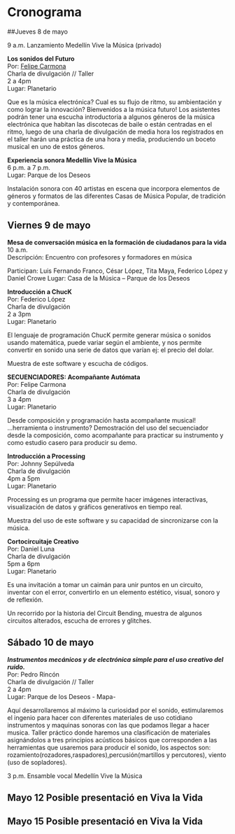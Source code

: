 # Cronograma



##Jueves 8 de mayo 

9 a.m. Lanzamiento Medellín Vive la Música (privado)


__Los sonidos del Futuro__ <br>
Por: [Felipe Carmona](https://github.com/electropipe) <br>
Charla de divulgación // Taller <br>
2 a 4pm <br>
Lugar: Planetario <br>

Que es la música electrónica? Cual es su flujo de ritmo, su ambientación y como lograr la innovación? Bienvenidos a la música futuro!
Los asistentes podrán tener una escucha introductoria a algunos géneros de la música electrónica que habitan las discotecas de baile o están centradas en el ritmo, luego de una charla de divulgación de media hora los registrados en el taller harán una práctica de una hora y media, produciendo un boceto musical  en uno de estos géneros. 



__Experiencia sonora Medellín Vive la Música__ <br>
6 p.m. a 7 p.m.<br>
Lugar: Parque de los Deseos<br>

Instalación sonora con 40 artistas en escena que incorpora elementos de géneros y formatos de las diferentes Casas de Música Popular, de tradición y contemporánea.


## Viernes 9 de mayo

__Mesa de conversación música en la formación de ciudadanos para la vida__<br>
10 a.m. <br>
Descripción: Encuentro con profesores y formadores en música <br>

Participan: Luis Fernando Franco, César López, Tita Maya, Federico López y Daniel Crowe
Lugar: Casa de la Música – Parque de los Deseos


__Introducción a ChucK__ <br>
Por: Federico López <br>
Charla de divulgación <br>
2 a 3pm<br>
Lugar: Planetario<br>

El lenguaje de programación ChucK permite generar música o sonidos usando matemática, puede variar según el ambiente, y nos permite convertir en sonido una serie de datos que varían ej: el precio del dolar.

Muestra de este software y escucha de códigos.

__SECUENCIADORES: Acompañante Autómata__<br>
Por: Felipe Carmona<br>
Charla de divulgación<br>
3 a 4pm<br>
Lugar: Planetario<br>

Desde composición y programación hasta acompañante musical! ...herramienta o instrumento? Demostración del uso del secuenciador desde la composición, como acompañante para practicar su instrumento y como estudio casero para producir su demo.

__Introducción a Processing__<br>
Por: Johnny Sepúlveda<br>
Charla de divulgación<br>
4pm a 5pm<br>
Lugar: Planetario<br>


Processing es un programa que permite hacer imágenes interactivas, visualización de datos y gráficos generativos en tiempo real.

Muestra del uso de este software y su capacidad de sincronizarse con la música.


__Cortocircuitaje Creativo__<br>
Por: Daniel Luna<br>
Charla de divulgación<br>
5pm a 6pm<br>
Lugar: Planetario<br>


Es una invitación a tomar un caimán para unir puntos en un circuito, inventar con el error, convertirlo en un elemento estético, visual, sonoro y de reflexión.

Un recorrido por la historia del Circuit Bending, muestra de algunos circuitos alterados, escucha de errores y glitches.

## Sábado 10 de mayo

___Instrumentos mecánicos y de electrónica simple para el uso creativo del ruido.___<br>
Por: Pedro Rincón<br>
Charla de divulgación // Taller<br>
2 a 4pm<br>
Lugar: Parque de los Deseos - Mapa-<br>

Aquí desarrollaremos al máximo la curiosidad por el sonido, estimularemos el ingenio para hacer con diferentes materiales de uso cotidiano instrumentos y maquinas sonoras con las que podamos llegar a hacer musica.
Taller práctico donde haremos una clasificación de materiales asignándolos a tres principios acústicos
básicos que corresponden a las herramientas que usaremos para producir el sonido, los aspectos son: rozamiento(rozadores,raspadores),percusión(martillos y percutores), viento (uso de sopladores).



3 p.m. Ensamble vocal Medellín Vive la Música


## Mayo 12 Posible presentació en Viva la Vida
## Mayo 15 Posible presentació en Viva la Vida



